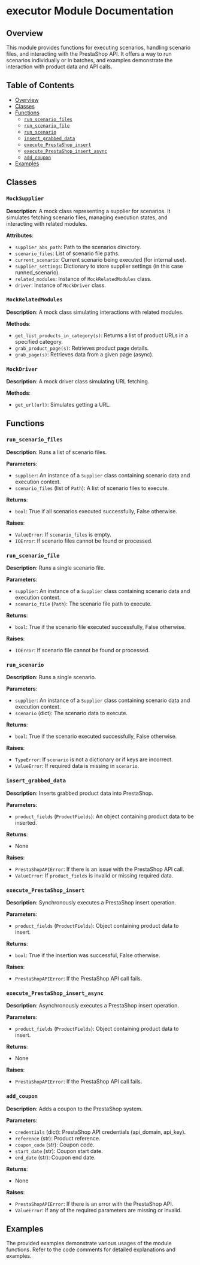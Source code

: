 # executor Module Documentation

## Overview

This module provides functions for executing scenarios, handling scenario files, and interacting with the PrestaShop API. It offers a way to run scenarios individually or in batches, and examples demonstrate the interaction with product data and API calls.

## Table of Contents

* [Overview](#overview)
* [Classes](#classes)
* [Functions](#functions)
    * [`run_scenario_files`](#run_scenario_files)
    * [`run_scenario_file`](#run_scenario_file)
    * [`run_scenario`](#run_scenario)
    * [`insert_grabbed_data`](#insert_grabbed_data)
    * [`execute_PrestaShop_insert`](#execute_prestashop_insert)
    * [`execute_PrestaShop_insert_async`](#execute_prestashop_insert_async)
    * [`add_coupon`](#add_coupon)
* [Examples](#examples)


## Classes

### `MockSupplier`

**Description**: A mock class representing a supplier for scenarios.  It simulates fetching scenario files, managing execution states, and interacting with related modules.

**Attributes**:

- `supplier_abs_path`: Path to the scenarios directory.
- `scenario_files`: List of scenario file paths.
- `current_scenario`: Current scenario being executed (for internal use).
- `supplier_settings`: Dictionary to store supplier settings (in this case runned_scenario).
- `related_modules`: Instance of `MockRelatedModules` class.
- `driver`: Instance of `MockDriver` class.


### `MockRelatedModules`

**Description**: A mock class simulating interactions with related modules.

**Methods**:

- `get_list_products_in_category(s)`: Returns a list of product URLs in a specified category.
- `grab_product_page(s)`: Retrieves product page details.
- `grab_page(s)`: Retrieves data from a given page (async).


### `MockDriver`

**Description**: A mock driver class simulating URL fetching.

**Methods**:

- `get_url(url)`: Simulates getting a URL.


## Functions

### `run_scenario_files`

**Description**: Runs a list of scenario files.

**Parameters**:
- `supplier`: An instance of a `Supplier` class containing scenario data and execution context.
- `scenario_files` (list of `Path`): A list of scenario files to execute.

**Returns**:
- `bool`: True if all scenarios executed successfully, False otherwise.

**Raises**:
- `ValueError`: If `scenario_files` is empty.
- `IOError`: If scenario files cannot be found or processed.


### `run_scenario_file`

**Description**: Runs a single scenario file.

**Parameters**:
- `supplier`: An instance of a `Supplier` class containing scenario data and execution context.
- `scenario_file` (`Path`): The scenario file path to execute.

**Returns**:
- `bool`: True if the scenario file executed successfully, False otherwise.

**Raises**:
- `IOError`: If scenario file cannot be found or processed.


### `run_scenario`

**Description**: Runs a single scenario.

**Parameters**:
- `supplier`: An instance of a `Supplier` class containing scenario data and execution context.
- `scenario` (dict): The scenario data to execute.

**Returns**:
- `bool`: True if the scenario executed successfully, False otherwise.

**Raises**:
- `TypeError`: If `scenario` is not a dictionary or if keys are incorrect.
- `ValueError`: If required data is missing in `scenario`.


### `insert_grabbed_data`

**Description**: Inserts grabbed product data into PrestaShop.

**Parameters**:
- `product_fields` (`ProductFields`): An object containing product data to be inserted.

**Returns**:
- None

**Raises**:
- `PrestaShopAPIError`: If there is an issue with the PrestaShop API call.
- `ValueError`: If `product_fields` is invalid or missing required data.


### `execute_PrestaShop_insert`

**Description**: Synchronously executes a PrestaShop insert operation.

**Parameters**:
- `product_fields` (`ProductFields`): Object containing product data to insert.

**Returns**:
- `bool`: True if the insertion was successful, False otherwise.

**Raises**:
- `PrestaShopAPIError`: If the PrestaShop API call fails.


### `execute_PrestaShop_insert_async`

**Description**: Asynchronously executes a PrestaShop insert operation.

**Parameters**:
- `product_fields` (`ProductFields`): Object containing product data to insert.

**Returns**:
- None

**Raises**:
- `PrestaShopAPIError`: If the PrestaShop API call fails.


### `add_coupon`

**Description**: Adds a coupon to the PrestaShop system.

**Parameters**:
- `credentials` (dict): PrestaShop API credentials (api_domain, api_key).
- `reference` (str): Product reference.
- `coupon_code` (str): Coupon code.
- `start_date` (str): Coupon start date.
- `end_date` (str): Coupon end date.

**Returns**:
- None

**Raises**:
- `PrestaShopAPIError`: If there is an error with the PrestaShop API.
- `ValueError`: If any of the required parameters are missing or invalid.


## Examples

The provided examples demonstrate various usages of the module functions.  Refer to the code comments for detailed explanations and examples.


```
```